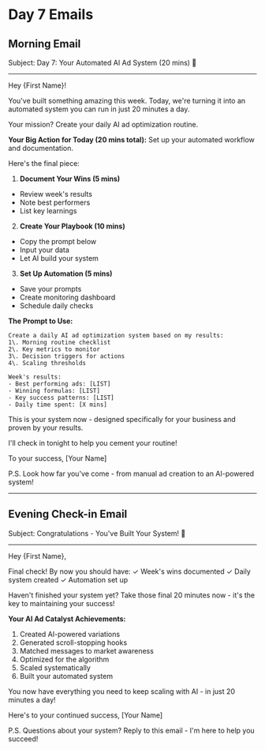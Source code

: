 # Day 7 Emails

## Morning Email

Subject: Day 7: Your Automated AI Ad System (20 mins) 🤖

--------------------------------------------------------------------------------

Hey {First Name}!

You've built something amazing this week. Today, we're turning it into an automated system you can run in just 20 minutes a day.

Your mission? Create your daily AI ad optimization routine.

**Your Big Action for Today (20 mins total):** Set up your automated workflow and documentation.

Here's the final piece:

1. **Document Your Wins (5 mins)**

  - Review week's results
  - Note best performers
  - List key learnings

2. **Create Your Playbook (10 mins)**

  - Copy the prompt below
  - Input your data
  - Let AI build your system

3. **Set Up Automation (5 mins)**

  - Save your prompts
  - Create monitoring dashboard
  - Schedule daily checks

**The Prompt to Use:**

```
Create a daily AI ad optimization system based on my results:
1\. Morning routine checklist
2\. Key metrics to monitor
3\. Decision triggers for actions
4\. Scaling thresholds

Week's results:
- Best performing ads: [LIST]
- Winning formulas: [LIST]
- Key success patterns: [LIST]
- Daily time spent: [X mins]
```

This is your system now - designed specifically for your business and proven by your results.

I'll check in tonight to help you cement your routine!

To your success, [Your Name]

P.S. Look how far you've come - from manual ad creation to an AI-powered system!

--------------------------------------------------------------------------------

## Evening Check-in Email

Subject: Congratulations - You've Built Your System! 🎉

--------------------------------------------------------------------------------

Hey {First Name},

Final check! By now you should have: ✓ Week's wins documented ✓ Daily system created ✓ Automation set up

Haven't finished your system yet? Take those final 20 minutes now - it's the key to maintaining your success!

**Your AI Ad Catalyst Achievements:**

1. Created AI-powered variations
2. Generated scroll-stopping hooks
3. Matched messages to market awareness
4. Optimized for the algorithm
5. Scaled systematically
6. Built your automated system

You now have everything you need to keep scaling with AI - in just 20 minutes a day!

Here's to your continued success, [Your Name]

P.S. Questions about your system? Reply to this email - I'm here to help you succeed!

